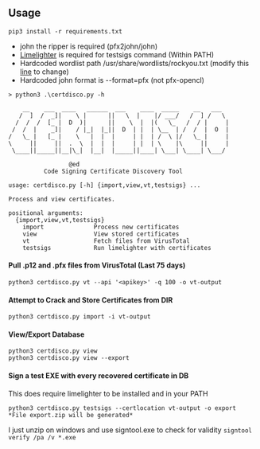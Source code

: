 ## Usage
```pip3 install -r requirements.txt```
- john the ripper is required (pfx2john/john)
- [Limelighter](https://github.com/Tylous/Limelighter) is required for testsigs command (Within PATH)
- Hardcoded wordlist path /usr/share/wordlists/rockyou.txt (modify this [line](https://github.com/0xflagplz/CodeSigningScrape/blob/d96e31de5d2c10bc033173a397490b12ad61c842/src/process.py#L32) to change)
- Hardcoded john format is --format=pfx (not pfx-opencl)

```
> python3 .\certdisco.py -h

    __    ___  ____   ______  ___    ____  _____    __   ___
   /  ]  /  _]|    \ |      ||   \  |    |/ ___/   /  ] /   \
  /  /  /  [_ |  D  )|      ||    \  |  |(   \_   /  / |     |
 /  /  |    _]|    / |_|  |_||  D  | |  | \__  | /  /  |  O  |
/   \_ |   [_ |    \   |  |  |     | |  | /  \ |/   \_ |     |
\     ||     ||  .  \  |  |  |     | |  | \    |\     ||     |
 \____||_____||__|\_|  |__|  |_____||____| \___| \____| \___/

                 @ed
          Code Signing Certificate Discovery Tool

usage: certdisco.py [-h] {import,view,vt,testsigs} ...

Process and view certificates.

positional arguments:
  {import,view,vt,testsigs}
    import              Process new certificates
    view                View stored certificates
    vt                  Fetch files from VirusTotal
    testsigs            Run limelighter with certificates

```

#### Pull .p12 and .pfx files from VirusTotal (Last 75 days)
```
python3 certdisco.py vt --api '<apikey>' -q 100 -o vt-output
```

#### Attempt to Crack and Store Certificates from DIR
```
python3 certdisco.py import -i vt-output
```

#### View/Export Database
```
python3 certdisco.py view
python3 certdisco.py view --export
```
#### Sign a test EXE with every recovered certificate in DB
This does require limelighter to be installed and in your PATH
```
python3 certdisco.py testsigs --certlocation vt-output -o export
*File export.zip will be generated* 
```

I just unzip on windows and use signtool.exe to check for validity
```signtool verify /pa /v *.exe```
